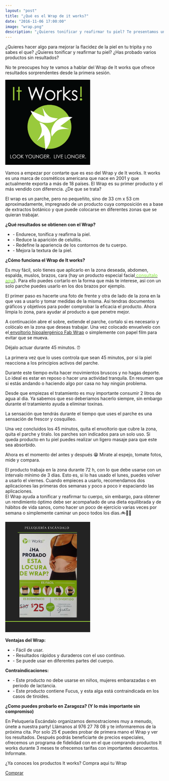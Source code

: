```yaml
---
layout: "post"
title: "¿Qué es el Wrap de it works?"
date: "2016-11-06 17:00:00"
image: "wrap.png"
description: "¿Quieres tonificar y reafirmar tu piel? Te presentamos un producto revolucionario, el Wrap de It works"
---
```


 <article class="container mod-row">
  <div class="container-item-text-left">
   <p>
    ¿Quieres hacer algo para mejorar la flacidez de la piel en tu tripita y no sabes el que? ¿Quieres tonificar y reafirmar tu piel? ¿Has probado varios productos sin resultados?</p>
    <p>
    No te preocupes hoy te vamos a hablar del Wrap de It works que ofrece resultados sorprendentes desde la primera sesión. </p>
   </div>
   <div>
      <img src="img/logo-itworks.png" width="270" height="auto" alt="productos It Works en Escandalo Zaragoza">
   </div>
   <p>
    Vamos a empezar por contarte que es eso del Wrap y de It works. It works es una marca de cosméticos americana que nace en 2001 y que actualmente exporta a más de 18 países.
    El Wrap es su primer producto y el más vendido con diferencia. ¿De que se trata?
   </p>
   <p>
   El wrap es un parche, pero no pequeñito, sino de 33 cm x 53 cm aproximadamente, impregnado de un producto cuya composición es a base de extractos botánico y que puede colocarse en diferentes zonas que se quieran trabajar.
   </p>
   <p>
   <b>¿Qué resultados se obtienen con el Wrap?</b>
    <ul class="paragraph-list-ul">
     <li>- Endurece, tonifica y reafirma la piel.</li>
     <li>- Reduce la aparición de celulitis.</li>
     <li>- Redefine la apariencia de los contornos de tu cuerpo.</li>
     <li>- Mejora la textura de la piel.</li>
    </ul>
   </p>
   <p>
   <b>¿Cómo funciona el Wrap de It works?</b>
   </p>
   <p>
   Es muy fácil, solo tienes que aplicarlo en la zona deseada, abdomen, espalda, muslos, brazos, cara (hay un producto especial facial<a class="link" href=" http://escandalo.itworks.com/shop/product/103/"> <font color="#7BE629">consultalo aqui</font></a>).
   Para ello puedes cortarlo en la forma que más te interese, asi con un solo parche puedes usarlo en los dos brazos por ejemplo.
   </p>
   <p>
   El primer paso es hacerte una foto de frente y otra de lado de la zona en la que vas a usarlo y tomar medidas de la misma. Asi tendras documentos gráficos y objetivos para poder comprobar la eficacia el producto.
   Ahora limpia lo zona, para ayudar al producto a que penetre mejor.
   </p>
   <p>
   A continuación abre el sobre, extiende el parche, cortalo si es necesario y colócalo en la zona que deseas trabajar. Una vez colocado envuelvelo con el<a class="link" href="http://escandalo.itworks.com/shop/product/701/"> envoltorio hipoalergénico Fab Wrap</a> o simplemente con papel film para evitar que se mueva.
   <p>
   Déjalo actuar durante 45 minutos. ⏰
   </p>
   <p>
   La primera vez que lo uses controla que sean 45 minutos, por si la piel reacciona a los principios activos del parche.</p>
   <p>
   Durante este tiempo evita hacer movimientos bruscos y no hagas deporte. Lo ideal es estar en reposo o hacer una actividad tranquila. En resumen que si estás andando o haciendo algo por casa no hay ningún problema.</p>
   <p>
   Desde que empiezas el tratamiento es muy importante consumir 2 litros de agua al dia. Ya sabemos que eso deberiamos hacerlo siempre, sin embargo durante el tratamiento ayuda  a eliminar toxinas.</p>
   <p>
   La sensación que tendrás durante el tiempo que uses el parche es una sensación de frescor y cosquilleo.</p>
   <p>
   Una vez concluidos los 45 minutos, quita el envoltorio que cubre la zona, quita el parche y tiralo. los parches son indicados para un solo uso.
   Si queda producto en tu piel puedes realizar un ligero masaje para que este sea absorbido.
   <p>
   Ahora es el momento del antes y después 😁 Mirate al espejo, tomate fotos, mide y compara.</p>
   <p>
    El producto trabaja en la zona durante 72 h, con lo que debe usarse con un intervalo mínimo de 3 días. Esto es, si lo has usado el lunes, puedes volver a usarlo el viernes.
    Cuando empieces a usarlo, recomendamos dos aplicaciones las primeras dos semanas y poco a poco ir espaciando las aplicaciones.<br>
    El Wrap ayuda a tonificar y reafirmar tu cuerpo, sin embargo,  para obtener un rendimiento óptimo debe ser acompañado de una dieta equilibrada y de hábitos de vida sanos, como hacer un poco de ejercicio varias veces por semana o simplemente caminar un poco todos los dias.🚲🚶🏽
   </p>
      <img src="img/partyitworks2.png" width="270" height="auto" alt="productos It Works en Escandalo Zaragoza">
   <p>
   <b>Ventajas del Wrap:</b>
    <ul class="paragraph-list-ul">
    <li>- Fácil de usar.</li>
    <li>- Resultados rápidos y duraderos con el uso continuo.</li>
    <li>- Se puede usar en diferentes partes del cuerpo.</li>
    </ul>
   </p>
   <p>
   <b>Contraindicaciones:</b>
    <ul class="paragraph-list-ul">
    <li>- Este producto no debe usarse en niños, mujeres embarazadas o en periodo de lactancia.</li>
    <li>- Este producto contiene Fucus, y esta alga está contraindicada en los casos de tiroides.</li>
    </ul>
   </p>
   <p>
   <b>¿Como puedes probarlo en Zaragoza? (Y lo más importante  sin compromiso)</b>
   </p>
   <p>
    En Peluqueria Escándalo organizamos demostraciones muy a menudo, únete a nuestra party! Llámanos al 976 27 78 08 y te informaremos de la próxima cita.
    Por solo 25 € puedes probar de primera mano el Wrap y ver los resultados.
    Después podrás beneficiarte de precios especiales, ofrecemos un programa de fidelidad con en el que comprando productos It works durante 3 meses te ofrecemos tarifas con importantes descuentos. Informate.
   </p>
   <p>
    ¿Ya conoces los productos It works? Compra aqui tu Wrap
   </p>
   <a class="button" href="http://escandalo.itworks.com/">Comprar</a>
